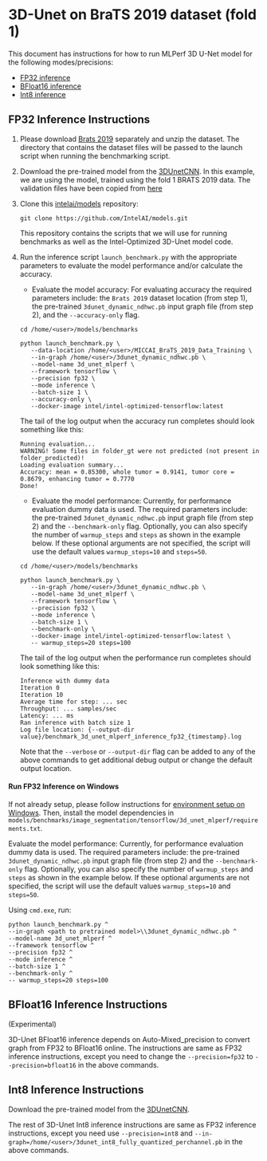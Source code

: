 # 3D-Unet on BraTS 2019 dataset (fold 1)

This document has instructions for how to run MLPerf 3D U-Net model for the following
modes/precisions:
* [FP32 inference](#fp32-inference-instructions)
* [BFloat16 inference](#bfloat16-inference-instructions)
* [Int8 inference](#int8-inference-instructions)

## FP32 Inference Instructions

1. Please download [Brats 2019](https://www.med.upenn.edu/cbica/brats2019/data.html)
   separately and unzip the dataset. The directory that contains the dataset files will be
   passed to the launch script when running the benchmarking script.

2. Download the pre-trained model from the
   [3DUnetCNN](https://storage.googleapis.com/intel-optimized-tensorflow/models/v2_7_0/3dunet_dynamic_ndhwc.pb).
   In this example, we are using the model,
   trained using the fold 1 BRATS 2019 data.
   The validation files have been copied from [here](https://github.com/mlcommons/inference/tree/r0.7/vision/medical_imaging/3d-unet/folds)

3. Clone this [intelai/models](https://github.com/IntelAI/models)
   repository:
   ```
   git clone https://github.com/IntelAI/models.git
   ```
   This repository contains the scripts that we will use for running
   benchmarks as well as the Intel-Optimized 3D-Unet model code.

4. Run the inference script `launch_benchmark.py` with the appropriate parameters to evaluate the model performance and/or calculate the accuracy. 

   * Evaluate the model accuracy: For evaluating accuracy the required parameters include: the `Brats 2019` dataset location (from step 1), the pre-trained `3dunet_dynamic_ndhwc.pb` input graph file (from step 2), and the `--accuracy-only` flag.

   ```
   cd /home/<user>/models/benchmarks

   python launch_benchmark.py \
      --data-location /home/<user>/MICCAI_BraTS_2019_Data_Training \
      --in-graph /home/<user>/3dunet_dynamic_ndhwc.pb \
      --model-name 3d_unet_mlperf \
      --framework tensorflow \
      --precision fp32 \
      --mode inference \
      --batch-size 1 \
      --accuracy-only \
      --docker-image intel/intel-optimized-tensorflow:latest
   ```

   The tail of the log output when the accuracy run completes should look
   something like this:
   ```
   Running evaluation...
   WARNING! Some files in folder_gt were not predicted (not present in folder_predicted)!
   Loading evaluation summary...
   Accuracy: mean = 0.85300, whole tumor = 0.9141, tumor core = 0.8679, enhancing tumor = 0.7770
   Done!
   ```
   * Evaluate the model performance: Currently, for performance evaluation dummy data is used. The required parameters include: the pre-trained `3dunet_dynamic_ndhwc.pb` input graph file (from step 2) and the `--benchmark-only` flag. Optionally, you can also specify the number of `warmup_steps` and `steps` as shown in the example below. If these optional arguments are not specified, the script will use the default values `warmup_steps=10` and `steps=50`.
   ```
   cd /home/<user>/models/benchmarks

   python launch_benchmark.py \
      --in-graph /home/<user>/3dunet_dynamic_ndhwc.pb \
      --model-name 3d_unet_mlperf \
      --framework tensorflow \
      --precision fp32 \
      --mode inference \
      --batch-size 1 \
      --benchmark-only \
      --docker-image intel/intel-optimized-tensorflow:latest \
      -- warmup_steps=20 steps=100
   ```  
   The tail of the log output when the performance run completes should look
   something like this:
   ```
   Inference with dummy data
   Iteration 0
   Iteration 10
   Average time for step: ... sec
   Throughput: ... samples/sec
   Latency: ... ms
   Ran inference with batch size 1
   Log file location: {--output-dir value}/benchmark_3d_unet_mlperf_inference_fp32_{timestamp}.log
   ```

   Note that the `--verbose` or `--output-dir` flag can be added to any of the above commands
   to get additional debug output or change the default output location.

#### Run FP32 Inference on Windows
If not already setup, please follow instructions for [environment setup on Windows](/docs/general/tensorflow/Windows.md).
Then, install the model dependencies in `models/benchmarks/image_segmentation/tensorflow/3d_unet_mlperf/requirements.txt`.

Evaluate the model performance:
Currently, for performance evaluation dummy data is used. The required parameters include: the pre-trained `3dunet_dynamic_ndhwc.pb` input graph file (from step 2) and the `--benchmark-only` flag.
Optionally, you can also specify the number of `warmup_steps` and `steps` as shown in the example below.
If these optional arguments are not specified, the script will use the default values `warmup_steps=10` and `steps=50`.

Using `cmd.exe`, run:
```
python launch_benchmark.py ^
--in-graph <path to pretrained model>\\3dunet_dynamic_ndhwc.pb ^
--model-name 3d_unet_mlperf ^
--framework tensorflow ^
--precision fp32 ^
--mode inference ^
--batch-size 1 ^
--benchmark-only ^
-- warmup_steps=20 steps=100
```

## BFloat16 Inference Instructions
(Experimental)

3D-Unet BFloat16 inference depends on Auto-Mixed_precision to convert graph from FP32 to BFloat16 online.
The instructions are same as FP32 inference instructions, except you need to change the `--precision=fp32` to `--precision=bfloat16` in the above commands.

## Int8 Inference Instructions
Download the pre-trained model from the [3DUnetCNN](https://storage.googleapis.com/intel-optimized-tensorflow/models/v2_7_0/3dunet_int8_fully_quantized_perchannel.pb).

The rest of 3D-Unet Int8 inference instructions are same as FP32 inference instructions, except you need use `--precision=int8` and  `--in-graph=/home/<user>/3dunet_int8_fully_quantized_perchannel.pb` in the above commands.
